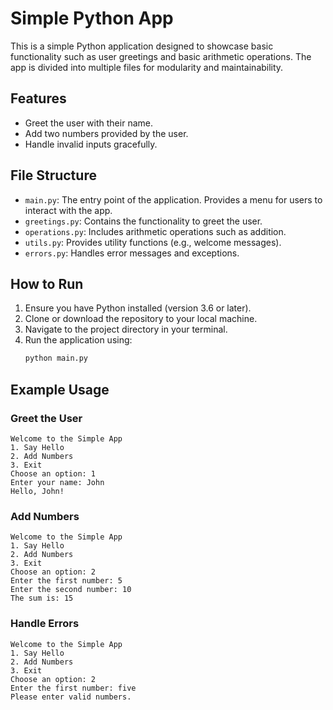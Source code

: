 # Simple Python App

This is a simple Python application designed to showcase basic functionality such as user greetings and basic arithmetic operations. The app is divided into multiple files for modularity and maintainability.

## Features
- Greet the user with their name.
- Add two numbers provided by the user.
- Handle invalid inputs gracefully.

## File Structure
- `main.py`: The entry point of the application. Provides a menu for users to interact with the app.
- `greetings.py`: Contains the functionality to greet the user.
- `operations.py`: Includes arithmetic operations such as addition.
- `utils.py`: Provides utility functions (e.g., welcome messages).
- `errors.py`: Handles error messages and exceptions.

## How to Run
1. Ensure you have Python installed (version 3.6 or later).
2. Clone or download the repository to your local machine.
3. Navigate to the project directory in your terminal.
4. Run the application using:
   ```bash
   python main.py
   ```

## Example Usage
### Greet the User
```
Welcome to the Simple App
1. Say Hello
2. Add Numbers
3. Exit
Choose an option: 1
Enter your name: John
Hello, John!
```

### Add Numbers
```
Welcome to the Simple App
1. Say Hello
2. Add Numbers
3. Exit
Choose an option: 2
Enter the first number: 5
Enter the second number: 10
The sum is: 15
```

### Handle Errors
```
Welcome to the Simple App
1. Say Hello
2. Add Numbers
3. Exit
Choose an option: 2
Enter the first number: five
Please enter valid numbers.
```